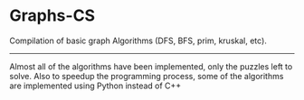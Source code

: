 # Graphs-CS
Compilation of basic graph Algorithms (DFS, BFS, prim, kruskal, etc).

---
Almost all of the algorithms have been implemented, only the puzzles left to solve. Also to speedup the programming process, some of the algorithms are implemented using Python instead of C++
